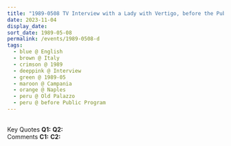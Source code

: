 ```yaml
---
title: "1989-0508 TV Interview with a Lady with Vertigo, before the Public Program, Old Palazzo, Naples, Campania, Italy"
date: 2023-11-04
display_date: 
sort_date: 1989-05-08
permalink: /events/1989-0508-d
tags:
  - blue @ English
  - brown @ Italy
  - crimson @ 1989
  - deeppink @ Interview
  - green @ 1989-05
  - maroon @ Campania
  - orange @ Naples
  - peru @ Old Palazzo
  - peru @ before Public Program
---
```


<br>

<wave-list>
  <list-title color="DarkSeaGreen" width="55">Key Quotes</list-title>
  <list-item color="BlanchedAlmond" width="280"><b>Q1:</b> <i></i></list-item>
  <list-item color="Lavender" width="280"><b>Q2:</b> <i></i></list-item>
</wave-list>

<br>

<wave-list>
  <list-title color="DarkSeaGreen" width="55">Comments</list-title>
  <list-item color="BlanchedAlmond" width="280"><b>C1:</b> <i></i></list-item>
  <list-item color="Lavender" width="280"><b>C2:</b> <i></i></list-item>
</wave-list>